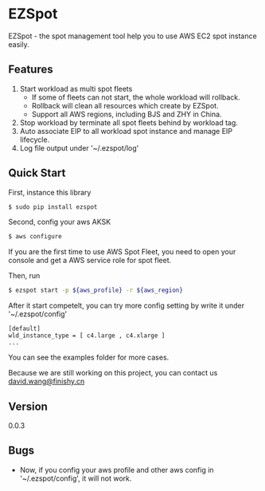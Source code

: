 # EZSpot


EZSpot - the spot management tool help you to use AWS EC2 spot instance easily. 

## Features

1. Start workload as multi spot fleets
    - If some of fleets can not start, the whole workload will rollback.
    - Rollback will clean all resources which create by EZSpot.
    - Support all AWS regions, including BJS and ZHY in China.
2. Stop workload by terminate all spot fleets behind by workload tag.
3. Auto associate EIP to all workload spot instance and manage EIP lifecycle.
4. Log file output under '~/.ezspot/log'

## Quick Start

First, instance this library
```bash
$ sudo pip install ezspot
```

Second, config your aws AKSK
```bash
$ aws configure
```

If you are the first time to use AWS Spot Fleet, you need to open your console and get a AWS service role for spot fleet.

Then, run
```bash
$ ezspot start -p ${aws_profile} -r ${aws_region}
```

After it start competelt, you can try more config setting by write it under '~/.ezspot/config'
```text
[default]
wld_instance_type = [ c4.large , c4.xlarge ]
...
```

You can see the examples folder for more cases.

Because we are still working on this project, you can contact us [david.wang@finishy.cn](mailto:david.wang@finishy.cn)

## Version

0.0.3

## Bugs

- Now, if you config your aws profile and other aws config in '~/.ezspot/config', it will not work.
